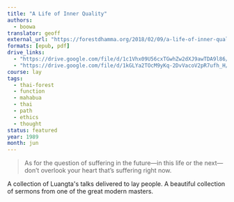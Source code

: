 ```yaml
---
title: "A Life of Inner Quality"
authors:
  - boowa
translator: geoff
external_url: "https://forestdhamma.org/2018/02/09/a-life-of-inner-quality/"
formats: [epub, pdf]
drive_links:
  - "https://drive.google.com/file/d/1c1Vhx09U56cxTGwhZw2dXJ9awTDA9l86/view?usp=drivesdk"
  - "https://drive.google.com/file/d/1kGLYa2TOcM9yKq-2DvVacoV2pR7ufh_H/view?usp=drivesdk"
course: lay
tags:
  - thai-forest
  - function
  - mahabua
  - thai
  - path
  - ethics
  - thought
status: featured
year: 1989
month: jun
---
```


> As for the question of suffering in the future—in this life or the next—don’t overlook your heart that’s suffering right now.

A collection of Luangta's talks delivered to lay people. A beautiful collection of sermons from one of the great modern masters.
